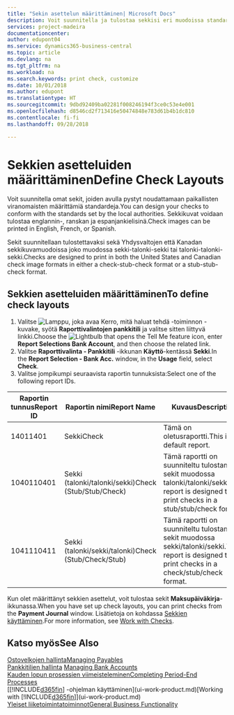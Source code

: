 ```yaml
---
title: "Sekin asettelun määrittäminen| Microsoft Docs"
description: Voit suunnitella ja tulostaa sekkisi eri muodoissa standardinmukaisia vaatimuksia noudattaen.
services: project-madeira
documentationcenter: 
author: edupont04
ms.service: dynamics365-business-central
ms.topic: article
ms.devlang: na
ms.tgt_pltfrm: na
ms.workload: na
ms.search.keywords: print check, customize
ms.date: 10/01/2018
ms.author: edupont
ms.translationtype: HT
ms.sourcegitcommit: 9dbd92409ba02281f008246194f3ce0c53e4e001
ms.openlocfilehash: d8546cd2f713416e50474848e783d61b4b1dc810
ms.contentlocale: fi-fi
ms.lasthandoff: 09/28/2018

---
```

# <a name="define-check-layouts"></a><span data-ttu-id="2d022-103">Sekkien asetteluiden määrittäminen</span><span class="sxs-lookup"><span data-stu-id="2d022-103">Define Check Layouts</span></span>
<span data-ttu-id="2d022-104">Voit suunnitella omat sekit, joiden avulla pystyt noudattamaan paikallisten viranomaisten määrittämiä standardeja.</span><span class="sxs-lookup"><span data-stu-id="2d022-104">You can design your checks to conform with the standards set by the local authorities.</span></span> <span data-ttu-id="2d022-105">Sekkikuvat voidaan tulostaa englannin-, ranskan ja espanjankielisinä.</span><span class="sxs-lookup"><span data-stu-id="2d022-105">Check images can be printed in English, French, or Spanish.</span></span>

<span data-ttu-id="2d022-106">Sekit suunnitellaan tulostettavaksi sekä Yhdysvaltojen että Kanadan sekkikuvamuodoissa joko muodossa sekki-talonki-sekki tai talonki-talonki-sekki.</span><span class="sxs-lookup"><span data-stu-id="2d022-106">Checks are designed to print in both the United States and Canadian check image formats in either a check-stub-check format or a stub-stub-check format.</span></span>

## <a name="to-define-check-layouts"></a><span data-ttu-id="2d022-107">Sekkien asetteluiden määrittäminen</span><span class="sxs-lookup"><span data-stu-id="2d022-107">To define check layouts</span></span>
1. <span data-ttu-id="2d022-108">Valitse ![Lamppu, joka avaa Kerro, mitä haluat tehdä -toiminnon](media/ui-search/search_small.png "Kerro, mitä haluat tehdä") -kuvake, syötä **Raporttivalintojen pankkitili** ja valitse sitten liittyvä linkki.</span><span class="sxs-lookup"><span data-stu-id="2d022-108">Choose the ![Lightbulb that opens the Tell Me feature](media/ui-search/search_small.png "Tell me what you want to do") icon, enter **Report Selections Bank Account**, and then choose the related link.</span></span>
2. <span data-ttu-id="2d022-109">Valitse **Raporttivalinta - Pankkitili** -ikkunan **Käyttö**-kentässä **Sekki**.</span><span class="sxs-lookup"><span data-stu-id="2d022-109">In the **Report Selection - Bank Acc.** window, in the **Usage** field, select **Check**.</span></span>
3. <span data-ttu-id="2d022-110">Valitse jompikumpi seuraavista raportin tunnuksista:</span><span class="sxs-lookup"><span data-stu-id="2d022-110">Select one of the following report IDs.</span></span>

| <span data-ttu-id="2d022-111">Raportin tunnus</span><span class="sxs-lookup"><span data-stu-id="2d022-111">Report ID</span></span> | <span data-ttu-id="2d022-112">Raportin nimi</span><span class="sxs-lookup"><span data-stu-id="2d022-112">Report Name</span></span> | <span data-ttu-id="2d022-113">Kuvaus</span><span class="sxs-lookup"><span data-stu-id="2d022-113">Description</span></span> |
| --- | --- | --- |
| <span data-ttu-id="2d022-114">1401</span><span class="sxs-lookup"><span data-stu-id="2d022-114">1401</span></span> |<span data-ttu-id="2d022-115">Sekki</span><span class="sxs-lookup"><span data-stu-id="2d022-115">Check</span></span> |<span data-ttu-id="2d022-116">Tämä on oletusraportti.</span><span class="sxs-lookup"><span data-stu-id="2d022-116">This is the default report.</span></span> |
| <span data-ttu-id="2d022-117">10401</span><span class="sxs-lookup"><span data-stu-id="2d022-117">10401</span></span> |<span data-ttu-id="2d022-118">Sekki (talonki/talonki/sekki)</span><span class="sxs-lookup"><span data-stu-id="2d022-118">Check (Stub/Stub/Check)</span></span> |<span data-ttu-id="2d022-119">Tämä raportti on suunniteltu tulostamaan sekit muodossa talonki/talonki/sekki.</span><span class="sxs-lookup"><span data-stu-id="2d022-119">This report is designed to print checks in a stub/stub/check format.</span></span> |
| <span data-ttu-id="2d022-120">10411</span><span class="sxs-lookup"><span data-stu-id="2d022-120">10411</span></span> |<span data-ttu-id="2d022-121">Sekki (talonki/sekki/talonki)</span><span class="sxs-lookup"><span data-stu-id="2d022-121">Check (Stub/Check/Stub)</span></span> |<span data-ttu-id="2d022-122">Tämä raportti on suunniteltu tulostamaan sekit muodossa sekki/talonki/sekki.</span><span class="sxs-lookup"><span data-stu-id="2d022-122">This report is designed to print checks in a check/stub/check format.</span></span> |

<span data-ttu-id="2d022-123">Kun olet määrittänyt sekkien asettelut, voit tulostaa sekit **Maksupäiväkirja**-ikkunassa.</span><span class="sxs-lookup"><span data-stu-id="2d022-123">When you have set up check layouts, you can print checks from the **Payment Journal** window.</span></span> <span data-ttu-id="2d022-124">Lisätietoja on kohdassa [Sekkien käyttäminen](payables-how-work-checks.md).</span><span class="sxs-lookup"><span data-stu-id="2d022-124">For more information, see [Work with Checks](payables-how-work-checks.md).</span></span>

## <a name="see-also"></a><span data-ttu-id="2d022-125">Katso myös</span><span class="sxs-lookup"><span data-stu-id="2d022-125">See Also</span></span>
[<span data-ttu-id="2d022-126">Ostovelkojen hallinta</span><span class="sxs-lookup"><span data-stu-id="2d022-126">Managing Payables</span></span>](payables-manage-payables.md)  
<span data-ttu-id="2d022-127">[Pankkitilien hallinta](bank-manage-bank-accounts.md) </span><span class="sxs-lookup"><span data-stu-id="2d022-127">[Managing Bank Accounts](bank-manage-bank-accounts.md) </span></span>  
[<span data-ttu-id="2d022-128">Kauden lopun prosessien viimeisteleminen</span><span class="sxs-lookup"><span data-stu-id="2d022-128">Completing Period-End Processes</span></span>](year-how-complete-period-end-processes.md)  
<span data-ttu-id="2d022-129">[[!INCLUDE[d365fin](includes/d365fin_md.md)] -ohjelman käyttäminen](ui-work-product.md)</span><span class="sxs-lookup"><span data-stu-id="2d022-129">[Working with [!INCLUDE[d365fin](includes/d365fin_md.md)]](ui-work-product.md)</span></span>  
[<span data-ttu-id="2d022-130">Yleiset liiketoimintatoiminnot</span><span class="sxs-lookup"><span data-stu-id="2d022-130">General Business Functionality</span></span>](ui-across-business-areas.md)

